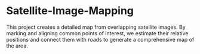 # Satellite-Image-Mapping
This project creates a detailed map from overlapping satellite images. By marking and aligning common points of interest, we estimate their relative positions and connect them with roads to generate a comprehensive map of the area.

